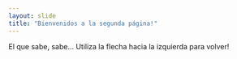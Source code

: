 ```yaml
---
layout: slide
title: "Bienvenidos a la segunda página!"
---
```

El que sabe, sabe...
Utiliza la flecha hacia la izquierda para volver!
